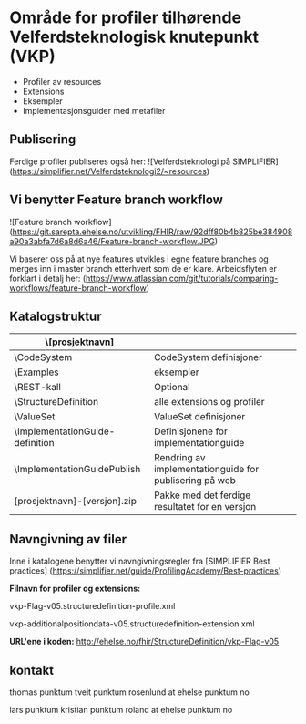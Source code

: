 # Område for profiler tilhørende Velferdsteknologisk knutepunkt (VKP)
- Profiler av resources
- Extensions
- Eksempler
- Implementasjonsguider med metafiler

## Publisering
Ferdige profiler publiseres også her: 
![Velferdsteknologi på SIMPLIFIER] (https://simplifier.net/Velferdsteknologi2/~resources)

## Vi benytter Feature branch workflow
![Feature branch workflow]
(https://git.sarepta.ehelse.no/utvikling/FHIR/raw/92dff80b4b825be384908a90a3abfa7d6a8d6a46/Feature-branch-workflow.JPG)

Vi baserer oss på at nye features utvikles i egne feature branches og merges inn i master branch etterhvert som de er klare. Arbeidsflyten er forklart i detalj her:
(https://www.atlassian.com/git/tutorials/comparing-workflows/feature-branch-workflow)

## Katalogstruktur

|\\[prosjektnavn]| |
|---|---|
|    \\CodeSystem | CodeSystem definisjoner |
|    \\Examples | eksempler |
|    \\REST-kall | Optional |
|    \\StructureDefinition | alle extensions og profiler |
|    \\ValueSet | ValueSet definisjoner |
|    \\ImplementationGuide-definition | Definisjonene for implementationguide |
|    \\ImplementationGuidePublish | Rendring av implementationguide for publisering på web |
|    [prosjektnavn]-[versjon].zip | Pakke med det ferdige resultatet for en versjon |

## Navngivning av filer
Inne i katalogene benytter vi navngivningsregler fra [SIMPLIFIER Best practices] (https://simplifier.net/guide/ProfilingAcademy/Best-practices)

**Filnavn for profiler og extensions:**

vkp-Flag-v05.structuredefinition-profile.xml

vkp-additionalpositiondata-v05.structuredefinition-extension.xml

**URL'ene i koden:**
http://ehelse.no/fhir/StructureDefinition/vkp-Flag-v05

## kontakt

thomas punktum tveit punktum rosenlund at ehelse punktum no

lars punktum kristian punktum roland at ehelse punktum no